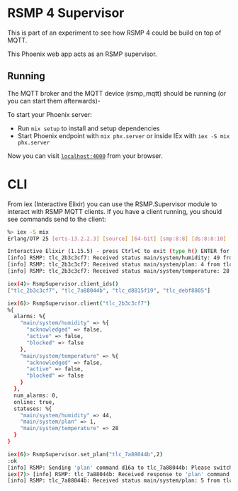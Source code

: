 # RSMP 4 Supervisor
This is part of an experiment to see how RSMP 4 could be build on top of MQTT.

This Phoenix web app acts as an RSMP supervisor.

## Running
The MQTT broker and the MQTT device (rsmp_mqtt) should be running (or you can start them afterwards)-

To start your Phoenix server:

  * Run `mix setup` to install and setup dependencies
  * Start Phoenix endpoint with `mix phx.server` or inside IEx with `iex -S mix phx.server`

Now you can visit [`localhost:4000`](http://localhost:4000) from your browser.


# CLI
From iex (Interactive Elixir) you can use the RSMP.Supervisor module to interact with RSMP MQTT clients. If you have a client running, you should see commands send to the client:

```sh
%> iex -S mix
Erlang/OTP 25 [erts-13.2.2.3] [source] [64-bit] [smp:8:8] [ds:8:8:10] [async-threads:1]

Interactive Elixir (1.15.5) - press Ctrl+C to exit (type h() ENTER for help)
[info] RSMP: tlc_2b3c3cf7: Received status main/system/humidity: 49 from tlc_2b3c3cf7
[info] RSMP: tlc_2b3c3cf7: Received status main/system/plan: 4 from tlc_2b3c3cf7
[info] RSMP: tlc_2b3c3cf7: Received status main/system/temperature: 28 from tlc_2b3c3cf7

iex(4)> RsmpSupervisor.client_ids()
["tlc_2b3c3cf7", "tlc_7a88044b", "tlc_d8815f19", "tlc_debf8805"]

iex(6)> RsmpSupervisor.client("tlc_2b3c3cf7")
%{
  alarms: %{
    "main/system/humidity" => %{
      "acknowledged" => false,
      "active" => false,
      "blocked" => false
    },
    "main/system/temperature" => %{
      "acknowledged" => false,
      "active" => false,
      "blocked" => false
    }
  },
  num_alarms: 0,
  online: true,
  statuses: %{
    "main/system/humidity" => 44,
    "main/system/plan" => 1,
    "main/system/temperature" => 28
  }
}

iex(6)> RsmpSupervisor.set_plan("tlc_7a88044b",2)
:ok
[info] RSMP: Sending 'plan' command d16a to tlc_7a88044b: Please switch to plan 5
iex(7)> [info] RSMP: tlc_7a88044b: Received response to 'plan' command d16a: %{"plan" => 5, "reason" => "", "status" => "ok"}
[info] RSMP: tlc_7a88044b: Received status main/system/plan: 5 from tlc_7a88044b
 ```

